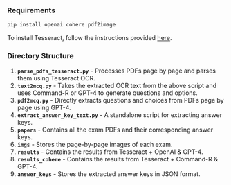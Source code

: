 ### Requirements

```bash
pip install openai cohere pdf2image
```

To install Tesseract, follow the instructions provided [here](https://tesseract-ocr.github.io/tessdoc/Installation.html).

### Directory Structure

1. **`parse_pdfs_tesseract.py`** - Processes PDFs page by page and parses them using Tesseract OCR.
2. **`text2mcq.py`** - Takes the extracted OCR text from the above script and uses Command-R or GPT-4 to generate questions and options.
3. **`pdf2mcq.py`** - Directly extracts questions and choices from PDFs page by page using GPT-4.
4. **`extract_answer_key_text.py`** - A standalone script for extracting answer keys.
5. **`papers`** - Contains all the exam PDFs and their corresponding answer keys.
6. **`imgs`** - Stores the page-by-page images of each exam.
7. **`results`** - Contains the results from Tesseract + OpenAI & GPT-4.
8. **`results_cohere`** - Contains the results from Tesseract + Command-R & GPT-4.
9. **`answer_keys`** - Stores the extracted answer keys in JSON format.
